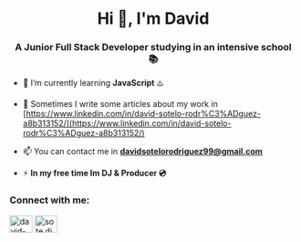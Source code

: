 
<h1 align="center">Hi 👋, I'm David</h1>
<h3 align="center">A Junior Full Stack Developer studying in an intensive school 📚</h3>

- 🌱 I’m currently learning **JavaScript** ♨️

- 📝 Sometimes I write some articles about my work in [https://www.linkedin.com/in/david-sotelo-rodr%C3%ADguez-a8b313152/](https://www.linkedin.com/in/david-sotelo-rodr%C3%ADguez-a8b313152/)

- 📫 You can contact me in **davidsotelorodriguez99@gmail.com**

- ⚡ **In my free time Im DJ & Producer 💿**

<h3 align="left">Connect with me:</h3>
<p align="left">
<a href="https://linkedin.com/in/david-sotelo-rodríguez-a8b313152" target="blank"><img align="center" src="https://raw.githubusercontent.com/rahuldkjain/github-profile-readme-generator/master/src/images/icons/Social/linked-in-alt.svg" alt="david-sotelo-rodríguez-a8b313152" height="30" width="40" /></a>
<a href="https://instagram.com/sote.dj" target="blank"><img align="center" src="https://raw.githubusercontent.com/rahuldkjain/github-profile-readme-generator/master/src/images/icons/Social/instagram.svg" alt="sote.dj" height="30" width="40" /></a>
</p>
